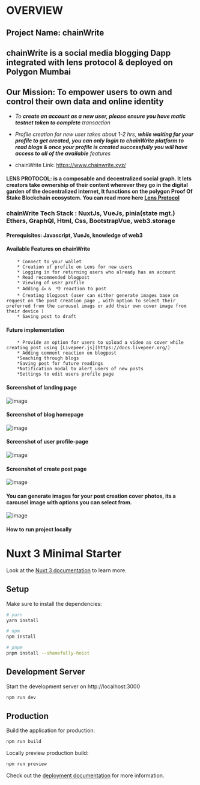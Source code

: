 # **OVERVIEW**

## Project Name: chainWrite

## chainWrite is a social media blogging Dapp integrated with lens protocol & deployed on Polygon Mumbai

## Our Mission: To empower users to own and control their own data and online identity

 - *To **create an account as a new user, please ensure you have matic testnet token to complete** transaction*

 - *Profile creation for new user takes about 1-2 hrs, **while waiting for your profile to get created, you can only login to chainWrite platform to read blogs & once your profile is created successfully you will have access to all of the available** features*

- chainWrite Link: https://www.chainwrite.xyz/

#### LENS PROTOCOL: is a composable and decentralized social graph. It lets creators take ownership of their content wherever they go in the digital garden of the decentralized internet, It functions on the polygon Proof Of Stake Blockchain ecosystem. You can read more here [Lens Protocol](https://www.lens.dev/)

### chainWrite Tech Stack : NuxtJs, VueJs, pinia(state mgt.) Ethers, GraphQl, Html, Css, BootstrapVue, web3.storage

#### Prerequisites: Javascript, VueJs, knowledge of web3

#### Available Features on chainWrite
        * Connect to your wallet
        * Creation of profile on Lens for new users
        * Logging in for returning users who already has an account
        * Read recommended blogpost
        * Viewing of user profile
        * Adding 👍 &  👎 reaction to post
        * Creating blogpost (user can either generate images base on request on the post creation page , with option to select their preferred from the carousel imags or add their own cover image from their device ) 
        * Saving post to draft

#### Future implementation
        * Provide an option for users to upload a video as cover while creating post using [Livepeer.js](https://docs.livepeer.org/)
        * Adding comment reaction on blogpost
        *Seaching through blogs
        *Saving post for future readings
        *Notification modal to alert users of new posts
        *Settings to edit users profile page
       
        
#### Screenshot of landing page
![image](./images/homepage.png "landing page")

#### Screenshot of blog homepage
![image](./images/blogpage.JPG "blog homepage")

#### Screenshot of user profile-page
![image](./images/profile.png "profile page")

#### Screenshot of create post page
![image](./images/createPost.png "post page")

#### You can generate images for your post creation cover photos, its a carousel image with options you can select from.
![image](./images/generateImg.JPG "post page")


#### How to run project locally

# Nuxt 3 Minimal Starter

Look at the [Nuxt 3 documentation](https://nuxt.com/docs/getting-started/introduction) to learn more.

## Setup

Make sure to install the dependencies:

```bash
# yarn
yarn install

# npm
npm install

# pnpm
pnpm install --shamefully-hoist
```

## Development Server

Start the development server on http://localhost:3000

```bash
npm run dev
```

## Production

Build the application for production:

```bash
npm run build
```

Locally preview production build:

```bash
npm run preview
```

Check out the [deployment documentation](https://nuxt.com/docs/getting-started/deployment) for more information.
